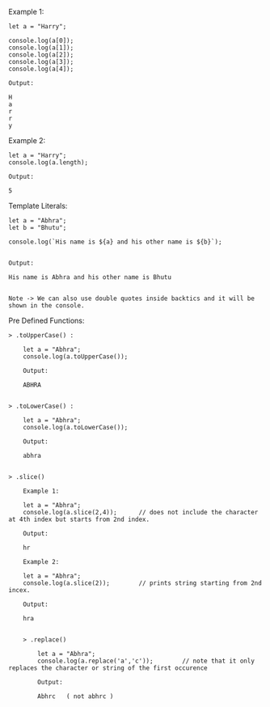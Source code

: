 Example 1:

    let a = "Harry";

    console.log(a[0]);
    console.log(a[1]);
    console.log(a[2]);
    console.log(a[3]);
    console.log(a[4]);

    Output:

    H
    a
    r
    r
    y

Example 2:

    let a = "Harry";
    console.log(a.length);

    Output:

    5


Template Literals:

    let a = "Abhra";
    let b = "Bhutu";

    console.log(`His name is ${a} and his other name is ${b}`);


    Output:

    His name is Abhra and his other name is Bhutu


    Note -> We can also use double quotes inside backtics and it will be shown in the console.



Pre Defined Functions:

    > .toUpperCase() :

        let a = "Abhra";
        console.log(a.toUpperCase());

        Output:

        ABHRA


    > .toLowerCase() :

        let a = "Abhra";
        console.log(a.toLowerCase());

        Output:

        abhra


    > .slice()

        Example 1:

        let a = "Abhra";
        console.log(a.slice(2,4));      // does not include the character at 4th index but starts from 2nd index.

        Output:

        hr

        Example 2:

        let a = "Abhra";
        console.log(a.slice(2));        // prints string starting from 2nd incex.

        Output:

        hra


        > .replace()

            let a = "Abhra";
            console.log(a.replace('a','c'));        // note that it only replaces the character or string of the first occurence

            Output:

            Abhrc   ( not abhrc )